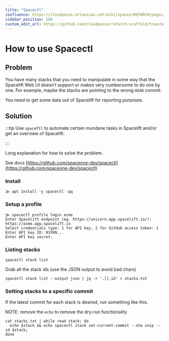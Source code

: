```yaml
---
title: "Spacectl"
confluence: https://cloudposse.atlassian.net/wiki/spaces/REFARCH/pages/1261601332/How+to+use+Spacectl
sidebar_position: 100
custom_edit_url: https://github.com/cloudposse/refarch-scaffold/tree/main/docs/docs/how-to-guides/integrations/spacelift/how-to-use-spacectl.md
---
```


# How to use Spacectl

## Problem
You have many stacks that you need to manipulate in some way that the Spacelift Web UI doesn’t support or makes very cumbersome to do one by one. For example, maybe the stacks are pointing to the wrong `HEAD` commit.

You need to get some data out of Spacelift for reporting purposes.

## Solution

:::tip
Use `spaceftl` to automate certain mundane tasks in Spacelift and/or get an overview of Spacelift.

:::

Long explanation for how to solve the problem.

See docs [https://github.com/spaceone-dev/spacectl](https://github.com/spaceone-dev/spacectl)

### Install

```
⨠ apt install -y spacectl -qq
```

### Setup a profile

```
⨠ spacectl profile login acme
Enter Spacelift endpoint (eg. https://unicorn.app.spacelift.io/): https://acme.app.spacelift.io
Select credentials type: 1 for API key, 2 for GitHub access token: 1
Enter API key ID: 01FKN...
Enter API key secret:
```

### Listing stacks

```
spacectl stack list
```

Grab all the stack ids (use the JSON output to avoid bad chars)

```
spacectl stack list --output json | jq -r '.[].id' > stacks.txt
```

### Setting stacks to a specific commit

If the latest commit for each stack is desired, run something like this.

NOTE: remove the `echo` to remove the dry-run functionality

```
cat stacks.txt | while read stack; do
  echo $stack && echo spacectl stack set-current-commit --sha snip --id $stack;
done
```


